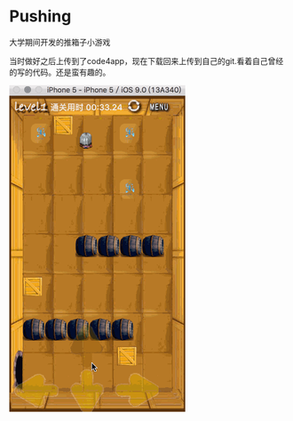 # Pushing
大学期间开发的推箱子小游戏


当时做好之后上传到了code4app，现在下载回来上传到自己的git.看着自己曾经的写的代码。还是蛮有趣的。

![Image text](https://raw.githubusercontent.com/DeveKing7/Pushing/master/NotPushing/56a329c9b5ad2ec0118b4c5d_1.gif?token=AD4HOEUVKTFOISBZB6E722S5M5FCK)
